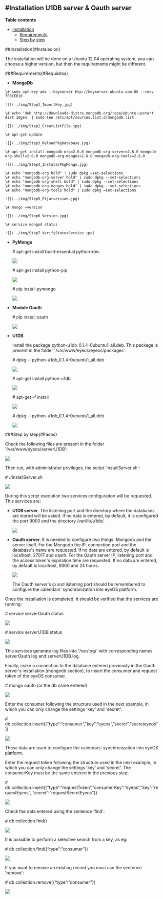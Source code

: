 #Installation U1DB server & Oauth server
---

**Table contents**

* [Installation](#Instalacion)
    * [Requirements](#Requisitos)
    * [Step by step](#Pasos)



##Installation{#Instalacion}


The installation will be done on a Ubuntu 12.04 operating system, you can choose a higher version, but then the requirements might be different.



###Requirements{#Requisitos}
                 
                    
+    **MongoDb**

    \# sudo apt-key adv --keyserver hkp://keyserver.ubuntu.com:80 --recv 7F0CEB10
    
    ![](../img/Step1_ImportKey.jpg)

    \# echo 'deb http://downloads-distro.mongodb.org/repo/ubuntu-upstart dist 10gen' | sudo tee /etc/apt/sources.list.d/mongodb.list
    
    ![](../img/Step2_CrearListFile.jpg)

    \# apt-get update
    
    ![](../img/Step3_ReloadPkgDatabase.jpg)        

    \# apt-get install mongodb-org=2.6.0 mongodb-org-server=2.6.0 mongodb-org-shell=2.6.0 mongodb-org-mongos=2.6.0 mongodb-org-tools=2.6.0
    
    ![](../img/Step4_InstalarPkgMongo.jpg)                

    \# echo "mongodb-org hold" | sudo dpkg –set-selections      
    \# echo "mongodb-org-server hold" | sudo dpkg --set-selections      
    \# echo "mongodb-org-shell hold" | sudo dpkg --set-selections      
    \# echo "mongodb-org-mongos hold" | sudo dpkg --set-selections      
    \# echo "mongodb-org-tools hold" | sudo dpkg –set-selections
    
    ![](../img/Step5_Fijarversion.jpg)

    \# mongo –version
    
    ![](../img/Step6_Version.jpg)

    \# service mongod status
    
    ![](../img/Step7_VerifyStatusService.jpg)        
  
 
+   **PyMongo**

    \# apt-get install build-essential python-dev  
    
    ![](../img/Step1_InstallPymongo.jpg)
            
    \# apt-get install python-pip  
    
    ![](../img/Step2_InstallPymongo_2.jpg)

    \# pip install pymongo  
    
    ![](../img/Step3_InstallPymongo.jpg)
    
    

+   **Module Oauth**

    \# pip install oauth  
    
    ![](../img/Step1_OauthPython.jpg)


+   **U1DB**

    Install the package python-u1db_0.1.4-0ubuntu1_all.deb. This package is present in the folder '/var/www/eyeos/eyeos/packages'.  
    
    \# dpkg -i python-u1db_0.1.4-0ubuntu1_all.deb  
    
    ![](../img/Step1_u1dbPython.jpg)
    
    \# apt-get install python-u1db  
    
    ![](../img/Step2_u1dbPython.jpg)
    
    \# apt-get -f install  
    
    ![](../img/Step3_u1dbPython.jpg)

    \# dpkg -i python-u1db_0.1.4-0ubuntu1_all.deb  
    
    ![](../img/Step4_u1dbPython.jpg)

###Step by step{#Pasos}

Check the following files are present in the folder '/var/www/eyeos/serverU1DB':  
    
![](../img/ListaService.jpg)

Then run, with administrator privileges, the script 'installServer.sh':  

\# ./installServer.sh  

![](../img/Step1_InstallServers.jpg)

During this script execution two services configuration will be requested. This services are:  

+   **U1DB server**. The listening port and the directory where the databases are stored will be asked. If no data is entered, by default, it is configured the port 9000 and the directory /var/lib/u1db/.  

    ![](../img/Step2_InstallServers.jpg)

+   **Oauth server**. It is needed to configure two things: Mongodb and the server itself.
For the Mongodb the IP, connection port and the database's name are requested. If no data are entered, by default is localhost, 27017 and oauth.  For the Oauth server IP, listening port and  the access token's expiration time are requested. If no data are entered, by default is localhost, 9000 and 24 hours.

    ![](../img/Step3_InstallServers.jpg)
    
    The Oauth server's ip and listening port should be remembered to configure the calendars' synchronization into eyeOS platform.  

Once the installation is completed, it should be verified that the services are running:  
    
\# service serverOauth status  
    
![](../img/Step4_InstallServers.jpg)
    
\# service serverU1DB status  
    
![](../img/Step5_InstallServers.jpg)

This services generate log files into '/var/log/' with corresponding names serverOauth.log and serverU1DB.log.  

Finally, make a connection to the database entered previously in the Oauth server's installation (mongodb section), to insert the consumer and request token of the eyeOS consumer.  

\# mongo oauth (or the db name entered)  

![](../img/Step1_ConfMongo.jpg)  

Enter the consumer following the structure used in the next example, in which you can only change the settings 'key' and 'secret':  

\# db.collection.insert({“type”:”consumer”,”key”:”eyeos”,”secret”:”secreteyeos”})  

![](../img/Step2_ConfMongo.jpg)

These data are used to configure the calendars' synchronization into eyeOS platform.  

Enter the request token following the structure used in the next example, in which you can only change the settings 'key' and 'secret'. The consumerKey must be the same entered in the previous step:  

\# db.collection.insert({“type”:”requestToken”,”consumerKey”:”eyeos”,”key”:”requestEyeos”, ”secret”:”requestSecretEyeos”})  

![](../img/Step3_ConfMongo.jpg)

Check the data entered using the sentence 'find':  

\# db.collection.find()  

![](../img/Step5_ConfMongo.jpg)

It is possible to perform a selective search from a key, as eg:  

\# db.collection.find({“type”:”consumer”})  

![](../img/Step6_ConfMongo.jpg)

If you want to remove an existing record you must use the sentence 'remove':  

\# db.collection.remove({“type”:”consumer”})  

![](../img/Step7_ConfMongo.jpg)

